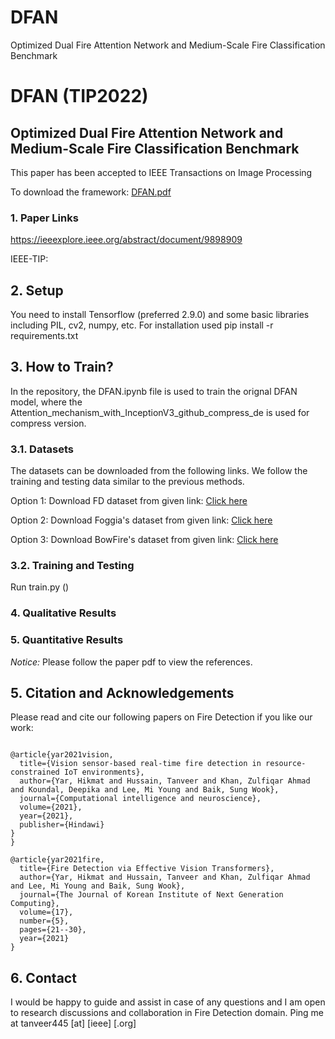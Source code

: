 # DFAN
Optimized Dual Fire Attention Network and Medium-Scale Fire Classification Benchmark



# DFAN (TIP2022)
## Optimized Dual Fire Attention Network and Medium-Scale Fire Classification Benchmark

This paper has been accepted to IEEE Transactions on Image Processing

To download the framework: [DFAN.pdf]()

### 1. Paper Links
https://ieeexplore.ieee.org/abstract/document/9898909

IEEE-TIP: 
## 2. Setup
You need to install Tensorflow (preferred 2.9.0) and some basic libraries including PIL, cv2, numpy, etc.
For installation used 
pip install -r requirements.txt

## 3. How to Train?
In the repository, the DFAN.ipynb file is used to train the orignal DFAN model, where the Attention_mechanism_with_InceptionV3_github_compress_de is used for compress version. 

### 3.1. Datasets
The datasets can be downloaded from the following links. We follow the training and testing data similar to the previous methods.

Option 1: Download FD dataset from given link: [Click here](http://www.nnmtl.cn/EFDNet/)

Option 2: Download Foggia's dataset from given link: [Click here](https://mivia.unisa.it/datasets/video-analysis-datasets/fire-detection-dataset/)

Option 3: Download BowFire's dataset from given link: [Click here](https://bitbucket.org/gbdi/bowfire-dataset/downloads/)

### 3.2. Training and Testing
Run train.py ()

### 4. Qualitative Results

### 5. Quantitative Results
*Notice:* Please follow the paper pdf to view the references.


## 5. Citation and Acknowledgements
Please read and cite our following papers on Fire Detection if you like our work:

<pre>
<code>
@article{yar2021vision,
  title={Vision sensor-based real-time fire detection in resource-constrained IoT environments},
  author={Yar, Hikmat and Hussain, Tanveer and Khan, Zulfiqar Ahmad and Koundal, Deepika and Lee, Mi Young and Baik, Sung Wook},
  journal={Computational intelligence and neuroscience},
  volume={2021},
  year={2021},
  publisher={Hindawi}
}
}</code>
</pre>

<pre>
<code>@article{yar2021fire,
  title={Fire Detection via Effective Vision Transformers},
  author={Yar, Hikmat and Hussain, Tanveer and Khan, Zulfiqar Ahmad and Lee, Mi Young and Baik, Sung Wook},
  journal={The Journal of Korean Institute of Next Generation Computing},
  volume={17},
  number={5},
  pages={21--30},
  year={2021}
}</code>
</pre>


## 6. Contact
I would be happy to guide and assist in case of any questions and I am open to research discussions and collaboration in Fire Detection domain. Ping me at tanveer445 [at] [ieee] [.org]

